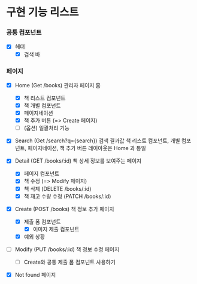 # 구현 기능 리스트

### 공통 컴포넌트

- [x] 헤더
  - [x] 검색 바
 
### 페이지

- [x] Home (Get /books)
  관리자 페이지 홈
  - [x] 책 리스트 컴포넌트
  - [x] 책 개별 컴포넌트
  - [x] 페이지네이션
  - [x] 책 추가 버튼 (=> Create 페이지)
  - [ ] (옵션) 일괄처리 기능

- [x] Search (Get /search?q={search})
  검색 결과값 
  책 리스트 컴포넌트, 개별 컴포넌트, 페이지네이션, 책 추가 버튼 레이아웃은 Home 과 통일

- [x] Detail (GET /books/:id)
  책 상세 정보를 보여주는 페이지
  - [x] 페이지 컴포넌트
  - [x] 책 수정 (=> Modify 페이지)
  - [x] 책 삭제 (DELETE /books/:id)
  - [x] 책 재고 수량 수정 (PATCH /books/:id)

- [x] Create (POST /books)
  책 정보 추가 페이지
  - [x] 제출 폼 컴포넌트
    - [x] 이미지 제출 컴포넌트
  - [x] 예외 상황

- [ ] Modify (PUT /books/:id)
  책 정보 수정 페이지
  - [ ] Create와 공통 제출 폼 컴포넌트 사용하기

- [x] Not found 페이지
